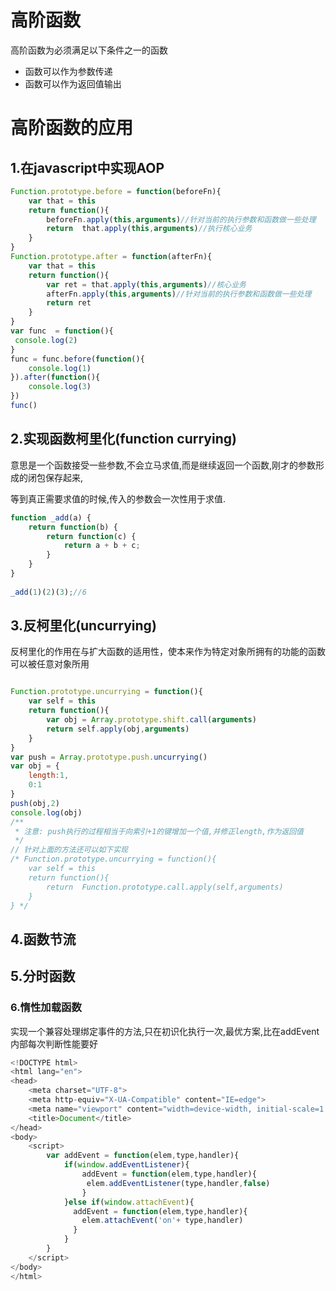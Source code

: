 # 高阶函数
高阶函数为必须满足以下条件之一的函数

* 函数可以作为参数传递
* 函数可以作为返回值输出

# 高阶函数的应用
## 1.在javascript中实现AOP
```javascript
Function.prototype.before = function(beforeFn){
    var that = this
    return function(){
        beforeFn.apply(this,arguments)//针对当前的执行参数和函数做一些处理
        return  that.apply(this,arguments)//执行核心业务
    }
}
Function.prototype.after = function(afterFn){
    var that = this
    return function(){
        var ret = that.apply(this,arguments)//核心业务
        afterFn.apply(this,arguments)//针对当前的执行参数和函数做一些处理
        return ret
    }
}
var func  = function(){
 console.log(2)
}
func = func.before(function(){
    console.log(1)
}).after(function(){
    console.log(3)
})
func()
```


## 2.实现函数柯里化(function currying)
意思是一个函数接受一些参数,不会立马求值,而是继续返回一个函数,刚才的参数形成的闭包保存起来,

等到真正需要求值的时候,传入的参数会一次性用于求值.

```javascript
function _add(a) {
    return function(b) {
        return function(c) {
            return a + b + c;
        }
    }
}
 
_add(1)(2)(3);//6
```
## 3.反柯里化(uncurrying)
反柯里化的作用在与扩大函数的适用性，使本来作为特定对象所拥有的功能的函数可以被任意对象所用

```javascript

Function.prototype.uncurrying = function(){
    var self = this
    return function(){
        var obj = Array.prototype.shift.call(arguments)
        return self.apply(obj,arguments)
    }
}
var push = Array.prototype.push.uncurrying()
var obj = {
    length:1,
    0:1
}
push(obj,2)
console.log(obj)
/**
 * 注意: push执行的过程相当于向索引+1的键增加一个值,并修正length,作为返回值
 */
// 针对上面的方法还可以如下实现
/* Function.prototype.uncurrying = function(){
    var self = this
    return function(){
        return  Function.prototype.call.apply(self,arguments)
    }
} */
```
## 4.函数节流
## 5.分时函数
### 6.惰性加载函数
实现一个兼容处理绑定事件的方法,只在初识化执行一次,最优方案,比在addEvent内部每次判断性能要好

```javascript
<!DOCTYPE html>
<html lang="en">
<head>
    <meta charset="UTF-8">
    <meta http-equiv="X-UA-Compatible" content="IE=edge">
    <meta name="viewport" content="width=device-width, initial-scale=1.0">
    <title>Document</title>
</head>
<body>
    <script>
        var addEvent = function(elem,type,handler){
            if(window.addEventListener){
                addEvent = function(elem,type,handler){
                 elem.addEventListener(type,handler,false)
                }
            }else if(window.attachEvent){
              addEvent = function(elem,type,handler){
                elem.attachEvent('on'+ type,handler)
              }
            }
        }
    </script>
</body>
</html>
```
